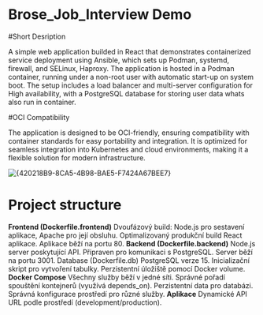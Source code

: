 # Brose_Job_Interview Demo

#Short Desription

A simple web application builded in React that demonstrates containerized service deployment using Ansible, which sets up Podman, systemd, firewall, and SELinux, Haproxy. The application is hosted in a Podman container, running under a non-root user with automatic start-up on system boot. The setup includes a load balancer and multi-server configuration for High availability, with a PostgreSQL database for storing user data whats also run in container.

#OCI Compatibility

The application is designed to be OCI-friendly, ensuring compatibility with container standards for easy portability and integration. It is optimized for seamless integration into Kubernetes and cloud environments, making it a flexible solution for modern infrastructure.

![{420218B9-8CA5-4B98-BAE5-F7424A67BEE7}](https://github.com/user-attachments/assets/77aa1b05-22ae-4c4b-9121-264c1a25bf92)

# Project structure 

**Frontend (Dockerfile.frontend)**
Dvoufázový build: Node.js pro sestavení aplikace, Apache pro její obsluhu.
Optimalizovaný produkční build React aplikace.
Aplikace běží na portu 80.
**Backend (Dockerfile.backend)**
Node.js server poskytující API.
Připraven pro komunikaci s PostgreSQL.
Server běží na portu 3001.
Database (Dockerfile.db)
PostgreSQL verze 15.
Inicializační skript pro vytvoření tabulky.
Perzistentní úložiště pomocí Docker volume.
**Docker Compose**
Všechny služby běží v jedné síti.
Správné pořadí spouštění kontejnerů (využívá depends_on).
Perzistentní data pro databázi.
Správná konfigurace prostředí pro různé služby.
**Aplikace**
Dynamické API URL podle prostředí (development/production).
